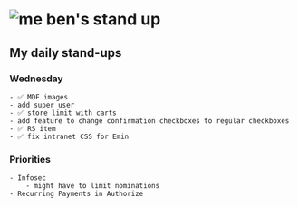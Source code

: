 # ![me](https://avatars2.githubusercontent.com/u/5232044?s=50&v=4) ben's stand up

## My daily stand-ups

### Wednesday

    - ✅ MDF images
    - add super user
    - ✅ store limit with carts
    - add feature to change confirmation checkboxes to regular checkboxes
    - ✅ RS item
    - ✅ fix intranet CSS for Emin
    
### Priorities 
   
    - Infosec
        - might have to limit nominations
    - Recurring Payments in Authorize
